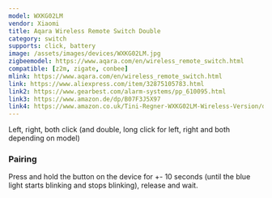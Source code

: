 ```yaml
---
model: WXKG02LM
vendor: Xiaomi
title: Aqara Wireless Remote Switch Double
category: switch
supports: click, battery
image: /assets/images/devices/WXKG02LM.jpg
zigbeemodel: https://www.aqara.com/en/wireless_remote_switch.html
compatible: [z2m, zigate, conbee]
mlink: https://www.aqara.com/en/wireless_remote_switch.html
link: https://www.aliexpress.com/item/32875105783.html
link2: https://www.gearbest.com/alarm-systems/pp_610095.html
link3: https://www.amazon.de/dp/B07F3J5X97
link4: https://www.amazon.co.uk/Tini-Regner-WXKG02LM-Wireless-Version/dp/B07CQWVGJL
---
```

Left, right, both click (and double, long click for left, right and both depending on model)
### Pairing
Press and hold the button on the device for +- 10 seconds
(until the blue light starts blinking and stops blinking), release and wait. 
